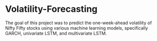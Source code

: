 # Volatility-Forecasting
The goal of this project was to predict the one-week-ahead volatility of Nifty Fifty stocks using various machine learning models, specifically GARCH, univariate LSTM, and multivariate LSTM.
